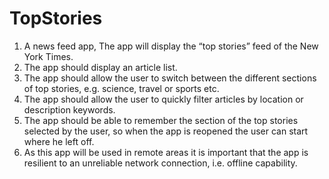 # TopStories

1. A news feed app, The app will display the “top stories” feed of the New York Times.
2. The app should display an article list.
3. The app should allow the user to switch between the different sections of top stories, e.g. science, travel or sports etc.
4. The app should allow the user to quickly filter articles by location or description keywords.
5. The app should be able to remember the section of the top stories selected by the user, so when the app is reopened the user can start where he left off.
6. As this app will be used in remote areas it is important that the app is resilient to an unreliable network connection, i.e. offline capability.
